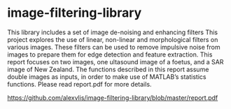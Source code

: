 # image-filtering-library
This library includes a set of image de-noising and enhancing filters
This project explores the use of linear, non-linear and morphological filters on various images. These filters can be used to remove impulsive noise from images to prepare them for edge detection and feature extraction. This report focuses on two images, one ultasound image of a foetus, and a SAR image of New Zealand. The functions described in this report assume double images as inputs, in order to make use of MATLAB’s statistics functions. Please read report.pdf for more details.

https://github.com/alexvlis/image-filtering-library/blob/master/report.pdf
